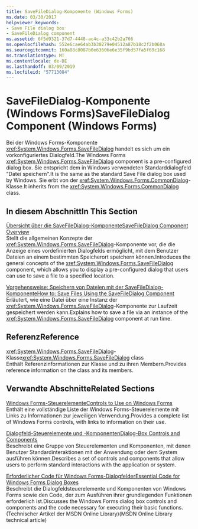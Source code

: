 ```yaml
---
title: SaveFileDialog-Komponente (Windows Forms)
ms.date: 03/30/2017
helpviewer_keywords:
- Save File dialog box
- SaveFileDialog component
ms.assetid: 6f5d9321-37d7-4448-ac4c-a33c42b2a766
ms.openlocfilehash: 552e6cae64ab3b30279e04512a87b18c2f2b068a
ms.sourcegitcommit: 160a88c8087b0e63606e6e35f9bd57fa5f69c168
ms.translationtype: MT
ms.contentlocale: de-DE
ms.lasthandoff: 03/09/2019
ms.locfileid: "57713084"
---
```

# <a name="savefiledialog-component-windows-forms"></a><span data-ttu-id="32b15-102">SaveFileDialog-Komponente (Windows Forms)</span><span class="sxs-lookup"><span data-stu-id="32b15-102">SaveFileDialog Component (Windows Forms)</span></span>
<span data-ttu-id="32b15-103">Bei der Windows Forms-Komponente <xref:System.Windows.Forms.SaveFileDialog> handelt es sich um ein vorkonfiguriertes Dialogfeld.</span><span class="sxs-lookup"><span data-stu-id="32b15-103">The Windows Forms <xref:System.Windows.Forms.SaveFileDialog> component is a pre-configured dialog box.</span></span> <span data-ttu-id="32b15-104">Sie entspricht dem in Windows verwendeten Standarddialogfeld "Datei speichern".</span><span class="sxs-lookup"><span data-stu-id="32b15-104">It is the same as the standard Save File dialog box used by Windows.</span></span> <span data-ttu-id="32b15-105">Sie erbt von der <xref:System.Windows.Forms.CommonDialog>-Klasse.</span><span class="sxs-lookup"><span data-stu-id="32b15-105">It inherits from the <xref:System.Windows.Forms.CommonDialog> class.</span></span>  
  
## <a name="in-this-section"></a><span data-ttu-id="32b15-106">In diesem Abschnitt</span><span class="sxs-lookup"><span data-stu-id="32b15-106">In This Section</span></span>  
 [<span data-ttu-id="32b15-107">Übersicht über die SaveFileDialog-Komponente</span><span class="sxs-lookup"><span data-stu-id="32b15-107">SaveFileDialog Component Overview</span></span>](savefiledialog-component-overview-windows-forms.md)  
 <span data-ttu-id="32b15-108">Stellt die allgemeinen Konzepte der <xref:System.Windows.Forms.SaveFileDialog>-Komponente vor, die die Anzeige eines vordefinierten Dialogfelds ermöglicht, mit dem Benutzer Dateien an einem bestimmten Speicherort speichern können.</span><span class="sxs-lookup"><span data-stu-id="32b15-108">Introduces the general concepts of the <xref:System.Windows.Forms.SaveFileDialog> component, which allows you to display a pre-configured dialog that users can use to save a file to a specified location.</span></span>  
  
 [<span data-ttu-id="32b15-109">Vorgehensweise: Speichern von Dateien mit der SaveFileDialog-Komponente</span><span class="sxs-lookup"><span data-stu-id="32b15-109">How to: Save Files Using the SaveFileDialog Component</span></span>](how-to-save-files-using-the-savefiledialog-component.md)  
 <span data-ttu-id="32b15-110">Erläutert, wie eine Datei über eine Instanz der <xref:System.Windows.Forms.SaveFileDialog>-Komponente zur Laufzeit gespeichert werden kann.</span><span class="sxs-lookup"><span data-stu-id="32b15-110">Explains how to save a file via an instance of the <xref:System.Windows.Forms.SaveFileDialog> component at run time.</span></span>  
  
## <a name="reference"></a><span data-ttu-id="32b15-111">Referenz</span><span class="sxs-lookup"><span data-stu-id="32b15-111">Reference</span></span>  
 <span data-ttu-id="32b15-112"><xref:System.Windows.Forms.SaveFileDialog>-Klasse</span><span class="sxs-lookup"><span data-stu-id="32b15-112"><xref:System.Windows.Forms.SaveFileDialog> class</span></span>  
 <span data-ttu-id="32b15-113">Enthält Referenzinformationen zur Klasse und zu ihren Membern.</span><span class="sxs-lookup"><span data-stu-id="32b15-113">Provides reference information on the class and its members.</span></span>  
  
## <a name="related-sections"></a><span data-ttu-id="32b15-114">Verwandte Abschnitte</span><span class="sxs-lookup"><span data-stu-id="32b15-114">Related Sections</span></span>  
 [<span data-ttu-id="32b15-115">Windows Forms-Steuerelemente</span><span class="sxs-lookup"><span data-stu-id="32b15-115">Controls to Use on Windows Forms</span></span>](controls-to-use-on-windows-forms.md)  
 <span data-ttu-id="32b15-116">Enthält eine vollständige Liste der Windows Forms-Steuerelemente mit Links zu Informationen zur jeweiligen Verwendung.</span><span class="sxs-lookup"><span data-stu-id="32b15-116">Provides a complete list of Windows Forms controls, with links to information on their use.</span></span>  
  
 [<span data-ttu-id="32b15-117">Dialogfeld-Steuerelemente und -Komponenten</span><span class="sxs-lookup"><span data-stu-id="32b15-117">Dialog-Box Controls and Components</span></span>](dialog-box-controls-and-components-windows-forms.md)  
 <span data-ttu-id="32b15-118">Beschreibt eine Gruppe von Steuerelementen und Komponenten, mit denen Benutzer Standardinteraktionen mit der Anwendung oder dem System ausführen können.</span><span class="sxs-lookup"><span data-stu-id="32b15-118">Describes a set of controls and components that allow users to perform standard interactions with the application or system.</span></span>  
  
 [<span data-ttu-id="32b15-119">Erforderlicher Code für Windows Forms-Dialogfelder</span><span class="sxs-lookup"><span data-stu-id="32b15-119">Essential Code for Windows Forms Dialog Boxes</span></span>](https://go.microsoft.com/fwlink/?LinkID=102575)  
 <span data-ttu-id="32b15-120">Beschreibt die Dialogfeldsteuerelemente und Komponenten von Windows Forms sowie den Code, der zum Ausführen ihrer grundlegenden Funktionen erforderlich ist.</span><span class="sxs-lookup"><span data-stu-id="32b15-120">Discusses the Windows Forms dialog box controls and components and the code necessary for executing their basic functions.</span></span> <span data-ttu-id="32b15-121">(Technischer Artikel der MSDN Online Library)</span><span class="sxs-lookup"><span data-stu-id="32b15-121">(MSDN Online Library technical article)</span></span>
